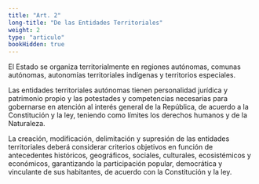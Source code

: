 ```yaml
---
title: "Art. 2"
long-title: "De las Entidades Territoriales"
weight: 2
type: "articulo"
bookHidden: true
---
```


El Estado se organiza territorialmente en regiones autónomas, comunas autónomas, autonomías territoriales indígenas y territorios especiales. 

Las entidades territoriales autónomas tienen personalidad jurídica y patrimonio propio y las potestades y competencias necesarias para gobernarse en atención al interés general de la República, de acuerdo a la Constitución y la ley, teniendo como límites los derechos humanos y de la Naturaleza.

La creación, modificación, delimitación y supresión de las entidades territoriales deberá considerar criterios objetivos en función de antecedentes históricos, geográficos, sociales, culturales, ecosistémicos y económicos, garantizando la participación popular, democrática y vinculante de sus habitantes, de acuerdo con la Constitución y la ley.
